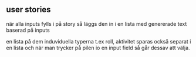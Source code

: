 ## user stories ##
när alla inputs fylls i på story så läggs den in i en lista med genererade text baserad på inputs

en lista på dem induviduella typerna t.ex roll, aktivitet sparas också separat i en lista och när man trycker på pilen io en input field så går dessav att välja.